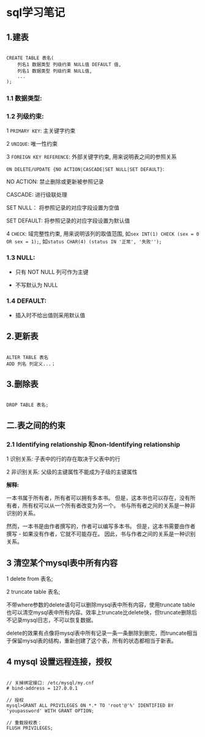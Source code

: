 # sql学习笔记

## 1.建表

```

CREATE TABLE 表名(
    列名1 数据类型 列级约束 NULL值 DEFAULT 值,
    列名1 数据类型 列级约束 NULL值,
    ...
);

```

### 1.1 数据类型:

### 1.2 列级约束:

1 `PRIMARY KEY`: 主关键字约束

2 `UNIQUE`: 唯一性约束

3 `FOREIGN KEY REFERENCE`: 外部关键字约束, 用来说明表之间的参照关系

`ON DELETE/UPDATE {NO ACTION|CASCADE|SET NULL|SET DEFAULT}`:

NO ACTION: 禁止删除或更新被参照记录

CASCADE: 进行级联处理

SET NULL： 将参照记录的对应字段设置为空值

SET DEFAULT: 将参照记录的对应字段设置为默认值

4 `CHECK`: 域完整性约束, 用来说明该列的取值范围, 如`sex INT(1) CHECK (sex = 0 OR sex = 1);`, 如`status CHAR(4) (status IN '正常', '失败'');`

### 1.3 NULL:

+ 只有 NOT NULL 列可作为主键

+ 不写默认为 NULL

### 1.4 DEFAULT:

+ 插入时不给出值则采用默认值

## 2.更新表

```

ALTER TABLE 表名
ADD 列名 列定义...；

```

## 3.删除表

```

DROP TABLE 表名;

```

## 二.表之间的约束

### 2.1 Identifying relationship 和non-Identifying relationship

1 识别关系: 子表中的行的存在取决于父表中的行

2 非识别关系: 父级的主键属性不能成为子级的主键属性

**解释:**

一本书属于所有者，所有者可以拥有多本书。 但是，这本书也可以存在，没有所有者，所有权可以从一个所有者改变为另一个。 书与所有者之间的关系是一种非识别的关系。

然而，一本书是由作者撰写的，作者可以编写多本书。 但是，这本书需要由作者撰写 - 如果没有作者，它就不可能存在。 因此，书与作者之间的关系是一种识别关系。

## 3 清空某个mysql表中所有内容

1 delete from 表名;

2 truncate table 表名;

不带where参数的delete语句可以删除mysql表中所有内容，使用truncate table也可以清空mysql表中所有内容。效率上truncate比delete快，但truncate删除后不记录mysql日志，不可以恢复数据。

delete的效果有点像将mysql表中所有记录一条一条删除到删完，而truncate相当于保留mysql表的结构，重新创建了这个表，所有的状态都相当于新表。

## 4 mysql 设置远程连接，授权

```

// 关掉绑定接口: /etc/mysql/my.cnf
# bind-address = 127.0.0.1

// 授权
mysql>GRANT ALL PRIVILEGES ON *.* TO 'root'@'%' IDENTIFIED BY 'youpassword' WITH GRANT OPTION;

// 重载授权表：
FLUSH PRIVILEGES;
```


